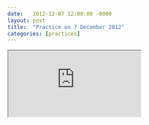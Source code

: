 ```yaml
---
date:   2012-12-07 12:00:00 -0000
layout: post
title:  "Practice on 7 December 2012"
categories: [practices]
---
```

<iframe src="https://www.youtube.com/embed/dfAl7Fh36h4?rel=0" allowfullscreen="allowfullscreen"></iframe>

